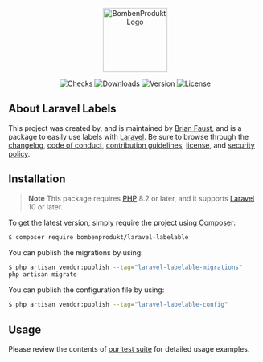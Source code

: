 <p align="center">
    <a href="https://bombenprodukt.com" target="_blank">
        <img src="https://raw.githubusercontent.com/faustbrian/assets/main/logo-text.svg" width="128" alt="BombenProdukt Logo" />
    </a>
</p>

<p align="center">
    <a href="https://github.com/faustbrian/laravel-labelable/actions">
        <img src="https://badge.sh/github/check-runs/BombenProdukt/laravel-labelable" alt="Checks" />
    </a>
    <a href="https://packagist.org/packages/bombenprodukt/laravel-labelable">
        <img src="https://badge.sh/packagist/downloads/BombenProdukt/laravel-labelable" alt="Downloads" />
    </a>
    <a href="https://packagist.org/packages/bombenprodukt/laravel-labelable">
        <img src="https://badge.sh/packagist/version/BombenProdukt/laravel-labelable" alt="Version" />
    </a>
    <a href="https://packagist.org/packages/bombenprodukt/laravel-labelable">
        <img src="https://badge.sh/packagist/license/BombenProdukt/laravel-labelable" alt="License" />
    </a>
</p>

## About Laravel Labels

This project was created by, and is maintained by [Brian Faust](https://github.com/faustbrian), and is a package to easily use labels with [Laravel](https://laravel.com/). Be sure to browse through the [changelog](CHANGELOG.md), [code of conduct](.github/CODE_OF_CONDUCT.md), [contribution guidelines](.github/CONTRIBUTING.md), [license](LICENSE), and [security policy](.github/SECURITY.md).

## Installation

> **Note**
> This package requires [PHP](https://www.php.net/) 8.2 or later, and it supports [Laravel](https://laravel.com/) 10 or later.

To get the latest version, simply require the project using [Composer](https://getcomposer.org/):

```bash
$ composer require bombenprodukt/laravel-labelable
```

You can publish the migrations by using:

```bash
$ php artisan vendor:publish --tag="laravel-labelable-migrations"
php artisan migrate
```

You can publish the configuration file by using:

```bash
$ php artisan vendor:publish --tag="laravel-labelable-config"
```

## Usage

Please review the contents of [our test suite](/tests) for detailed usage examples.
